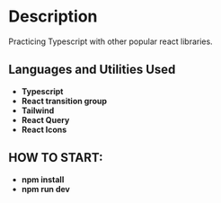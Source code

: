 <h1>Description</h1>
Practicing Typescript with other popular react libraries.

<br />

<h2>Languages and Utilities Used</h2>

- <b>Typescript</b>
- <b>React transition group</b>
- <b>Tailwind</b>
- <b>React Query</b>
- <b>React Icons</b>

<h2>HOW TO START:</h2>

- <b>npm install</b>
- <b>npm run dev</b>
